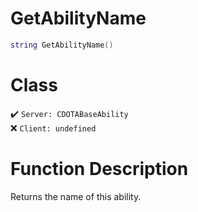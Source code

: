# GetAbilityName
```lua
string GetAbilityName()
```
# Class
✔️ `Server: CDOTABaseAbility`  
❌ `Client: undefined`  

# Function Description
Returns the name of this ability.
